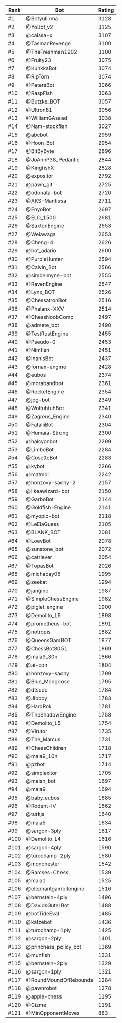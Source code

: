 Rank|Bot|Rating
---|---|---
#1|@Botyuliirma|3128
#2|@YoBot_v2|3125
#3|@caissa-x|3107
#4|@TasmanRevenge|3100
#5|@TheFreshman1902|3100
#6|@Fruity23|3075
#7|@KunkkaBot|3074
#8|@RipTorn|3074
#9|@PetersBot|3066
#10|@RaspFish|3063
#11|@Butzke_BOT|3057
#12|@Ultron81|3056
#13|@WilliamGAsaad|3038
#14|@Nam-stockfish|3027
#15|@abcbot|2959
#16|@Hoon_Bot|2954
#17|@BitByByte|2896
#18|@JoAnnP38_Pedantic|2844
#19|@KingfishX|2828
#20|@expositor|2792
#21|@pawn_git|2725
#22|@odonata-bot|2720
#23|@AKS-Mantissa|2711
#24|@EnyoBot|2697
#25|@ELO_1500|2681
#26|@SaxtonEngine|2653
#27|@Weiawaga|2653
#28|@Cheng-4|2626
#29|@bot_adario|2600
#30|@PurpleHunter|2594
#31|@Calvin_Bot|2566
#32|@simbelmyne-bot|2555
#33|@RavenEngine|2547
#34|@Lynx_BOT|2526
#35|@ChessatronBot|2516
#36|@Phalanx-XXV|2514
#37|@ChessNoobComp|2497
#38|@admete_bot|2490
#39|@TestRustEngine|2455
#40|@Pseudo-0|2453
#41|@Nimfish|2451
#42|@InanisBot|2437
#43|@fornax-engine|2428
#44|@eubos|2374
#45|@morabandbot|2361
#46|@RocketEngine|2354
#47|@jpg-bot|2349
#48|@WolfuhfuhBot|2341
#49|@Zagreus_Engine|2340
#50|@FataliiBot|2304
#51|@Humaia-Strong|2300
#52|@halcyonbot|2299
#53|@LimboBot|2284
#54|@CosetteBot|2283
#55|@kybot|2266
#56|@matmoi|2242
#57|@honzovy-sachy-2|2157
#58|@likeawizard-bot|2150
#59|@GarboBot|2144
#60|@Goldfish-Engine|2141
#61|@myopic-bot|2118
#62|@LeElaGuess|2105
#63|@BLANK_BOT|2081
#64|@LoevBot|2078
#65|@sunstone_bot|2072
#66|@catriever|2054
#67|@TopasBot|2026
#68|@michabay05|1995
#69|@zeekat|1994
#70|@jangine|1987
#71|@SimpleChessEngine|1982
#72|@piglet_engine|1900
#73|@Demolito_L6|1898
#74|@prometheus-bot|1891
#75|@notropis|1882
#76|@QueensGamBOT|1877
#77|@ChessBot8051|1869
#78|@maia9_30n|1866
#79|@ai-con|1804
#80|@honzovy-sachy|1799
#81|@Blue_Mongoose|1795
#82|@dtsudo|1784
#83|@Jibbby|1783
#84|@HardRok|1781
#85|@TheShadowEngine|1758
#86|@Demolito_L5|1754
#87|@Virutor|1735
#88|@The_Marcus|1731
#89|@ChessChildren|1718
#90|@maia9_10n|1717
#91|@pzbot|1714
#92|@simplexitor|1705
#93|@melsh_bot|1697
#94|@maia9|1694
#95|@baby_eubos|1685
#96|@Rodent-IV|1662
#97|@turkjs|1640
#98|@maia5|1634
#99|@sargon-3ply|1617
#100|@Demolito_L4|1616
#101|@sargon-4ply|1590
#102|@turochamp-2ply|1580
#103|@monchester|1542
#104|@Ramses-Chess|1539
#105|@maia1|1525
#106|@elephantgambitengine|1516
#107|@bernstein-4ply|1496
#108|@DavidsGuterBot|1488
#109|@botTideEval|1485
#110|@katzebot|1436
#111|@turochamp-1ply|1425
#112|@sargon-2ply|1401
#113|@princhess_policy_bot|1369
#114|@munfish|1331
#115|@bernstein-2ply|1329
#116|@sargon-1ply|1321
#117|@RoundMoundOfRebounds|1284
#118|@pawnrobot|1278
#119|@apple-chess|1195
#120|@Cizme|1191
#121|@MinOpponentMoves|883
